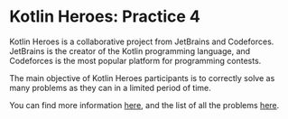 # Kotlin Heroes: Practice 4

Kotlin Heroes is a collaborative project from JetBrains and Codeforces. JetBrains is the creator of the Kotlin programming language, and Codeforces is the most popular platform for programming contests.

The main objective of Kotlin Heroes participants is to correctly solve as many problems as they can in a limited period of time.

You can find more information [here](https://codeforces.com/contest/1347), and the list of all the problems [here](https://codeforces.com/contest/1347/problems).